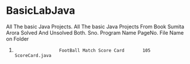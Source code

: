 # BasicLabJava
All The basic Java Projects.
All The basic Java Projects From Book Sumita Arora Solved And Unsolved Both.
Sno.                    Program Name                    PageNo.                    File Name on Folder
1.                      FootBall Match Score Card       105                        ScoreCard.java
